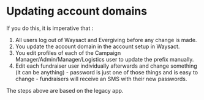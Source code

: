 # Updating account domains

If you do this, it is imperative that :

1.  All users log out of Waysact and Evergiving before any change is
    made.
2.  You update the account domain in the account setup in Waysact.
3.  You edit profiles of each of the Campaign
    Manager/Admin/Manager/Logistics user to update the prefix manually.
4.  Edit each fundraiser user individually afterwards and change
    something (it can be anything) - password is just one of those
    things and is easy to change - fundraisers will receive an SMS with
    their new passwords.

The steps above are based on the legacy app.

